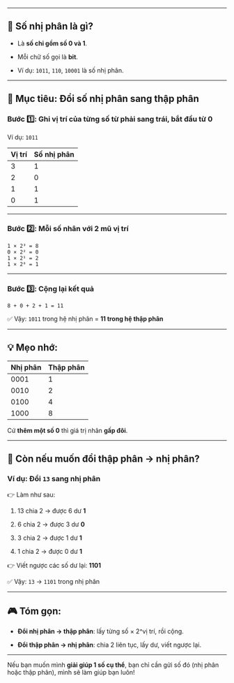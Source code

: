 
---

## 🧠 Số nhị phân là gì?

- Là **số chỉ gồm số 0 và 1**.
    
- Mỗi chữ số gọi là **bit**.
    
- Ví dụ: `1011`, `110`, `10001` là số nhị phân.
    

---

## 🎯 Mục tiêu: Đổi số nhị phân sang thập phân

### Bước 1️⃣: Ghi vị trí của từng số từ **phải sang trái**, bắt đầu từ **0**

Ví dụ: `1011`

|Vị trí|Số nhị phân|
|---|---|
|3|1|
|2|0|
|1|1|
|0|1|

---

### Bước 2️⃣: Mỗi số nhân với **2 mũ vị trí**

```
1 × 2³ = 8  
0 × 2² = 0  
1 × 2¹ = 2  
1 × 2⁰ = 1  
```

---

### Bước 3️⃣: Cộng lại kết quả

```
8 + 0 + 2 + 1 = 11
```

✅ Vậy: `1011` trong hệ nhị phân = **11 trong hệ thập phân**

---

## 💡 Mẹo nhớ:

|Nhị phân|Thập phân|
|---|---|
|0001|1|
|0010|2|
|0100|4|
|1000|8|

Cứ **thêm một số 0** thì giá trị nhân **gấp đôi**.

---

## 🎯 Còn nếu muốn đổi **thập phân → nhị phân**?

### Ví dụ: Đổi `13` sang nhị phân

👉 Làm như sau:

1. 13 chia 2 → được 6 dư **1**
    
2. 6 chia 2 → được 3 dư **0**
    
3. 3 chia 2 → được 1 dư **1**
    
4. 1 chia 2 → được 0 dư **1**
    

👉 Viết ngược các số dư lại: **1101**

✅ Vậy: `13` → `1101` trong nhị phân

---

## 🎮 Tóm gọn:

- **Đổi nhị phân → thập phân**: lấy từng số × 2^vị trí, rồi cộng.
    
- **Đổi thập phân → nhị phân**: chia 2 liên tục, lấy dư, viết ngược lại.
    

---

Nếu bạn muốn mình **giải giúp 1 số cụ thể**, bạn chỉ cần gửi số đó (nhị phân hoặc thập phân), mình sẽ làm giúp bạn luôn!